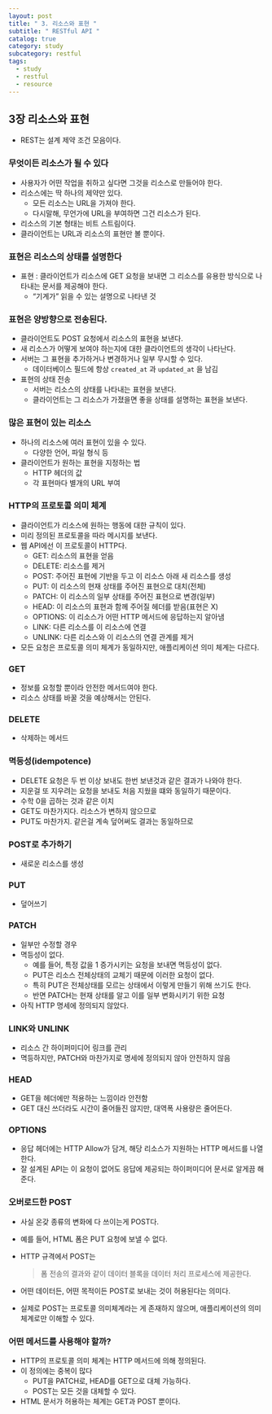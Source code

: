 ```yaml
---
layout: post
title: " 3. 리소스와 표현 "
subtitle: " RESTful API "
catalog: true
category: study
subcategory: restful
tags:
  - study
  - restful
  - resource
---
```


## 3장 리소스와 표현

- REST는 설계 제약 조건 모음이다.

### 무엇이든 리소스가 될 수 있다

- 사용자가 어떤 작업을 취하고 싶다면 그것을 리소스로 만들어야 한다.
- 리소스에는 딱 하나의 제약만 있다.
    - 모든 리소스는 URL을 가져야 한다.
    - 다시말해, 무언가에 URL을 부여하면 그건 리소스가 된다.
- 리소스의 기본 형태는 비트 스트림이다.
- 클라이언트는 URL과 리소스의 표현만 볼 뿐이다.

### 표현은 리소스의 상태를 설명한다

- 표현 : 클라이언트가 리소스에 GET 요청을 보내면 그 리소스를 유용한 방식으로 나타내는 문서를 제공해야 한다.
    - “기계가” 읽을 수 있는 설명으로 나타낸 것

### 표현은 양방향으로 전송된다.

- 클라이언트도 POST 요청에서 리소스의 표현을 보낸다.
- 새 리소스가 어떻게 보여야 하는지에 대한 클라이언트의 생각이 나타난다.
- 서버는 그 표현을 추가하거나 변경하거나 일부 무시할 수 있다.
    - 데이터베이스 필드에 항상 `created_at` 과 `updated_at` 을 남김
- 표현의 상태 전송
    - 서버는 리소스의 상태를 나타내는 표현을 보낸다.
    - 클라이언트는 그 리소스가 가졌을면 좋을 상태를 설명하는 표현을 보낸다.

### 많은 표현이 있는 리소스

- 하나의 리소스에 여러 표현이 있을 수 있다.
    - 다양한 언어, 파일 형식 등
- 클라이언트가 원하는 표현을 지정하는 법
    - HTTP 헤더의 값
    - 각 표현마다 별개의 URL 부여

### HTTP의 프로토콜 의미 체계

- 클라이언트가 리소스에 원하는 행동에 대한 규칙이 있다.
- 미리 정의된 프로토콜을 따라 메시지를 보낸다.
- 웹 API에선 이 프로토콜이 HTTP다.
    - GET: 리소스의 표현을 얻음
    - DELETE: 리소스를 제거
    - POST: 주어진 표현에 기반을 두고 이 리소스 아래 새 리소스를 생성
    - PUT: 이 리소스의 현재 상태를 주어진 표현으로 대치(전체)
    - PATCH: 이 리소스의 일부 상태를 주어진 표현으로 변경(일부)
    - HEAD: 이 리소스의 표현과 함께 주어질 헤더를 받음(표현은 X)
    - OPTIONS: 이 리소스가 어떤 HTTP 메서드에 응답하는지 알아냄
    - LINK: 다른 리소스를 이 리소스에 연결
    - UNLINK: 다른 리소스와 이 리소스의 연결 관계를 제거
- 모든 요청은 프로토콜 의미 체계가 동일하지만, 애플리케이션 의미 체계는 다르다.

### GET

- 정보를 요청할 뿐이라 안전한 메서드여야 한다.
- 리소스 상태를 바꿀 것을 예상해서는 안된다.

### DELETE

- 삭제하는 메서드

### 멱등성(idempotence)

- DELETE 요청은 두 번 이상 보내도 한번 보낸것과 같은 결과가 나와야 한다.
- 지운걸 또 지우려는 요청을 보내도 처음 지웠을 떄와 동일하기 때문이다.
- 수학 0을 곱하는 것과 같은 이치
- GET도 마찬가지다. 리소스가 변하지 않으므로
- PUT도 마찬가지. 같은걸 계속 덮어써도 결과는 동일하므로

### POST로 추가하기

- 새로운 리소스를 생성

### PUT

- 덮어쓰기

### PATCH

- 일부만 수정할 경우
- 멱등성이 없다.
    - 예를 들어, 특정 값을 1 증가시키는 요청을 보내면 멱등성이 없다.
    - PUT은 리소스 전체상태의 교체기 때문에 이러한 요청이 없다.
    - 특히 PUT은 전체상태를 모르는 상태에서 이렇게 만들기 위해 쓰기도 한다.
    - 반면 PATCH는 현재 상태를 알고 이를 일부 변화시키기 위한 요청
- 아직 HTTP 명세에 정의되지 않았다.

### LINK와 UNLINK

- 리소스 간 하이퍼미디어 링크를 관리
- 멱등하지만, PATCH와 마찬가지로 명세에 정의되지 않아 안전하지 않음

### HEAD

- GET을 헤더에만 적용하는 느낌이라 안전함
- GET 대신 쓰더라도 시간이 줄어들진 않지만, 대역폭 사용량은 줄어든다.

### OPTIONS

- 응답 헤더에는 HTTP Allow가 담겨, 해당 리소스가 지원하는 HTTP 메서드를 나열한다.
- 잘 설계된 API는 이 요청이 없어도 응답에 제공되는 하이퍼미디어 문서로 알게끔 해준다.

### 오버로드한 POST

- 사실 온갖 종류의 변화에 다 쓰이는게 POST다.
- 예를 들어, HTML 폼은 PUT 요청에 보낼 수 없다.
- HTTP 규격에서 POST는
    
    > 폼 전송의 결과와 같이 데이터 블록을 데이터 처리 프로세스에 제공한다.
    > 
- 어떤 데이터든, 어떤 목적이든 POST로 보내는 것이 허용된다는 의미다.
- 실제로 POST는 프로토콜 의미체계라는 게 존재하지 않으며, 애플리케이션의 의미 체계로만 이해할 수 있다.

### 어떤 메서드를 사용해야 할까?

- HTTP의 프로토콜 의미 체계는 HTTP 메서드에 의해 정의된다.
- 이 정의에는 중복이 많다
    - PUT을 PATCH로, HEAD를 GET으로 대체 가능하다.
    - POST는 모든 것을 대체할 수 있다.
- HTML 문서가 허용하는 체계는 GET과 POST 뿐이다.